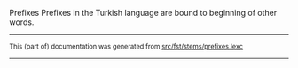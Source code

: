 Prefixes
Prefixes in the Turkish language are bound to beginning of other words.

* * *

<small>This (part of) documentation was generated from [src/fst/stems/prefixes.lexc](https://github.com/giellalt/lang-tur-x-ext-trmorph/blob/main/src/fst/stems/prefixes.lexc)</small>

---

